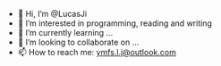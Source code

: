 - 👋 Hi, I’m @LucasJi
- 👀 I’m interested in programming, reading and writing
- 🌱 I’m currently learning ...
- 💞️ I’m looking to collaborate on ...
- 📫 How to reach me: ymfs.l.j@outlook.com

<!---
LucasJi/LucasJi is a ✨ special ✨ repository because its `README.md` (this file) appears on your GitHub profile.
You can click the Preview link to take a look at your changes.
--->
